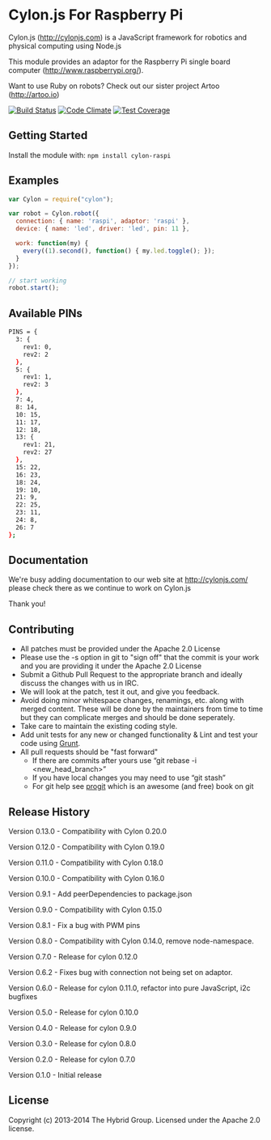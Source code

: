 # Cylon.js For Raspberry Pi

Cylon.js (http://cylonjs.com) is a JavaScript framework for robotics and physical computing using Node.js

This module provides an adaptor for the Raspberry Pi single board computer (http://www.raspberrypi.org/). 

Want to use Ruby on robots? Check out our sister project Artoo (http://artoo.io)

[![Build Status](https://secure.travis-ci.org/hybridgroup/cylon-raspi.png?branch=master)](http://travis-ci.org/hybridgroup/cylon-raspi) [![Code Climate](https://codeclimate.com/github/hybridgroup/cylon-raspi/badges/gpa.svg)](https://codeclimate.com/github/hybridgroup/cylon-raspi) [![Test Coverage](https://codeclimate.com/github/hybridgroup/cylon-raspi/badges/coverage.svg)](https://codeclimate.com/github/hybridgroup/cylon-raspi)

## Getting Started

Install the module with: `npm install cylon-raspi`

## Examples

```javascript
var Cylon = require("cylon");

var robot = Cylon.robot({
  connection: { name: 'raspi', adaptor: 'raspi' },
  device: { name: 'led', driver: 'led', pin: 11 },

  work: function(my) {
    every((1).second(), function() { my.led.toggle(); });
  }
});

// start working
robot.start();
```

## Available PINs

```bash
PINS = {
  3: {
    rev1: 0,
    rev2: 2
  },
  5: {
    rev1: 1,
    rev2: 3
  },
  7: 4,
  8: 14,
  10: 15,
  11: 17,
  12: 18,
  13: {
    rev1: 21,
    rev2: 27
  },
  15: 22,
  16: 23,
  18: 24,
  19: 10,
  21: 9,
  22: 25,
  23: 11,
  24: 8,
  26: 7
};
```

## Documentation
We're busy adding documentation to our web site at http://cylonjs.com/ please check there as we continue to work on Cylon.js

Thank you!

## Contributing

* All patches must be provided under the Apache 2.0 License
* Please use the -s option in git to "sign off" that the commit is your work and you are providing it under the Apache 2.0 License
* Submit a Github Pull Request to the appropriate branch and ideally discuss the changes with us in IRC.
* We will look at the patch, test it out, and give you feedback.
* Avoid doing minor whitespace changes, renamings, etc. along with merged content. These will be done by the maintainers from time to time but they can complicate merges and should be done seperately.
* Take care to maintain the existing coding style.
* Add unit tests for any new or changed functionality & Lint and test your code using [Grunt](http://gruntjs.com/).
* All pull requests should be "fast forward"
  * If there are commits after yours use “git rebase -i <new_head_branch>”
  * If you have local changes you may need to use “git stash”
  * For git help see [progit](http://git-scm.com/book) which is an awesome (and free) book on git

## Release History

Version 0.13.0 - Compatibility with Cylon 0.20.0

Version 0.12.0 - Compatibility with Cylon 0.19.0

Version 0.11.0 - Compatibility with Cylon 0.18.0

Version 0.10.0 - Compatibility with Cylon 0.16.0

Version 0.9.1 - Add peerDependencies to package.json

Version 0.9.0 - Compatibility with Cylon 0.15.0

Version 0.8.1 - Fix a bug with PWM pins

Version 0.8.0 - Compatibility with Cylon 0.14.0, remove node-namespace.

Version 0.7.0 - Release for cylon 0.12.0

Version 0.6.2 - Fixes bug with connection not being set on adaptor.

Version 0.6.0 - Release for cylon 0.11.0, refactor into pure JavaScript, i2c bugfixes

Version 0.5.0 - Release for cylon 0.10.0

Version 0.4.0 - Release for cylon 0.9.0

Version 0.3.0 - Release for cylon 0.8.0

Version 0.2.0 - Release for cylon 0.7.0

Version 0.1.0 - Initial release

## License
Copyright (c) 2013-2014 The Hybrid Group. Licensed under the Apache 2.0 license.
